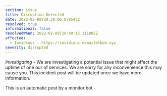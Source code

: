 ```yaml
---
section: issue
title: Disruption Detected
date: 2022-02-08T20:39:06.878543Z
resolved: true
informational: false
resolvedWhen: 2022-02-08T20:40:15.111085Z
affected:
  - Invidious - https://invidious.esmailelbob.xyz
severity: disrupted
---
```

*Investigating* - We are investigating a potential issue that might affect the uptime of one our of services. We are sorry for any inconvenience this may cause you. This incident post will be updated once we have more information.

This is an automatic post by a monitor bot.
        